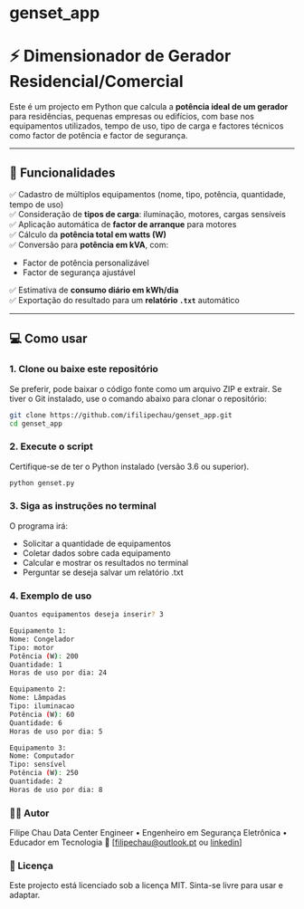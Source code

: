 # genset_app

# ⚡ Dimensionador de Gerador Residencial/Comercial

Este é um projecto em Python que calcula a **potência ideal de um gerador** para residências, pequenas empresas ou edifícios, com base nos equipamentos utilizados, tempo de uso, tipo de carga e factores técnicos como factor de potência e factor de segurança.

---

## 🧠 Funcionalidades

✅ Cadastro de múltiplos equipamentos (nome, tipo, potência, quantidade, tempo de uso)  
✅ Consideração de **tipos de carga**: iluminação, motores, cargas sensíveis  
✅ Aplicação automática de **factor de arranque** para motores  
✅ Cálculo da **potência total em watts (W)**  
✅ Conversão para **potência em kVA**, com:
- Factor de potência personalizável
- Factor de segurança ajustável

✅ Estimativa de **consumo diário em kWh/dia**  
✅ Exportação do resultado para um **relatório `.txt`** automático

---

## 💻 Como usar

### 1. Clone ou baixe este repositório
Se preferir, pode baixar o código fonte como um arquivo ZIP e extrair.
Se tiver o Git instalado, use o comando abaixo para clonar o repositório:
```bash
git clone https://github.com/ifilipechau/genset_app.git
cd genset_app
```

### 2. Execute o script
Certifique-se de ter o Python instalado (versão 3.6 ou superior).
```bash
python genset.py
```

### 3. Siga as instruções no terminal
O programa irá:
- Solicitar a quantidade de equipamentos
- Coletar dados sobre cada equipamento
- Calcular e mostrar os resultados no terminal
- Perguntar se deseja salvar um relatório .txt

### 4. Exemplo de uso
```bash
Quantos equipamentos deseja inserir? 3

Equipamento 1:
Nome: Congelador
Tipo: motor
Potência (W): 200
Quantidade: 1
Horas de uso por dia: 24

Equipamento 2:
Nome: Lâmpadas
Tipo: iluminacao
Potência (W): 60
Quantidade: 6
Horas de uso por dia: 5

Equipamento 3:
Nome: Computador
Tipo: sensível
Potência (W): 250
Quantidade: 2
Horas de uso por dia: 8
```
### 👨‍💻 Autor
Filipe Chau
Data Center Engineer • Engenheiro em Segurança Eletrônica • Educador em Tecnologia
📧 [filipechau@outlook.pt ou [linkedin](https://www.linkedin.com/in/filipe-chau-b25820211)]

### 📜 Licença
Este projecto está licenciado sob a licença MIT. Sinta-se livre para usar e adaptar.